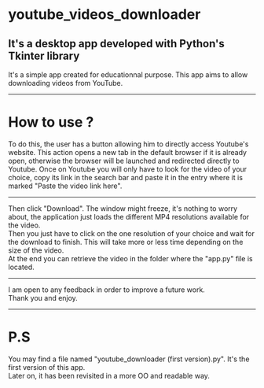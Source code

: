 # youtube_videos_downloader

## It's a desktop app developed with Python's Tkinter library
It's a simple app created for educationnal purpose.
This app aims to allow downloading videos from YouTube.

********************************************
# How to use ?
To do this, the user has a button allowing him to directly access Youtube's website. This action opens a new tab in the default browser if it is already open, otherwise the browser will be launched and redirected directly to Youtube. Once on Youtube you will only have to look for the video of your
choice, copy its link in the search bar and paste it in the entry where it is marked "Paste the video link here".

********************************************
Then click "Download". The window might freeze, it's nothing to worry about, the application just loads the different MP4 resolutions available for
the video.\
Then you just have to click on the one resolution of your choice and wait for the download to finish. This will take more or less time depending on the size of the video.\
At the end you can retrieve the video in the folder where the "app.py" file is located.

********************************************
I am open to any feedback in order to improve a future work.\
Thank you and enjoy.

********************************************
# P.S
You may find a file named "youtube_downloader (first version).py". It's the first version of this app.\
Later on, it has been revisited in a more OO and readable way.
